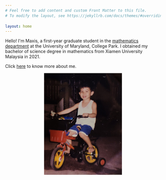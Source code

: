 ```yaml
---
# Feel free to add content and custom Front Matter to this file.
# To modify the layout, see https://jekyllrb.com/docs/themes/#overriding-theme-defaults

layout: home
---
```


Hello! I'm Maxis, a first-year graduate student in the [mathematics department](https://www-math.umd.edu/) at the University of Maryland, College Park. I obtained my bachelor of science degree in mathematics from Xiamen University Malaysia in 2021.

Click [here](\personal) to know more about me.

<p align = "center">
<img src="\assets\pictures\main\bike.jpg" width="50%" height="50%">
</p>

